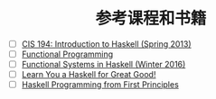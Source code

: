 <h1 align="center">参考课程和书籍</h1>

- [ ] [CIS 194: Introduction to Haskell (Spring 2013)](https://www.seas.upenn.edu/~cis1940/spring13/)
- [ ] [Functional Programming](http://www.cs.nott.ac.uk/~pszgmh/pgp.html)
- [ ] [Functional Systems in Haskell (Winter 2016)](https://www.scs.stanford.edu/16wi-cs240h/)
- [ ] [Learn You a Haskell for Great Good!](https://learnyouahaskell.com/)
- [ ] [Haskell Programming from First Principles](https://haskellbook.com/)
